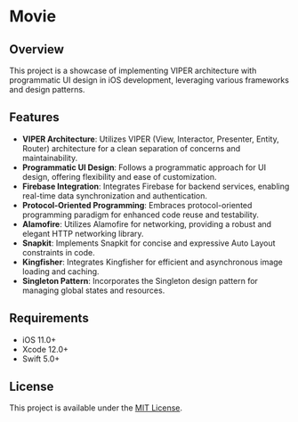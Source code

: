 # Movie

## Overview
This project is a showcase of implementing VIPER architecture with programmatic UI design in iOS development, leveraging various frameworks and design patterns.

## Features
- **VIPER Architecture**: Utilizes VIPER (View, Interactor, Presenter, Entity, Router) architecture for a clean separation of concerns and maintainability.
- **Programmatic UI Design**: Follows a programmatic approach for UI design, offering flexibility and ease of customization.
- **Firebase Integration**: Integrates Firebase for backend services, enabling real-time data synchronization and authentication.
- **Protocol-Oriented Programming**: Embraces protocol-oriented programming paradigm for enhanced code reuse and testability.
- **Alamofire**: Utilizes Alamofire for networking, providing a robust and elegant HTTP networking library.
- **Snapkit**: Implements Snapkit for concise and expressive Auto Layout constraints in code.
- **Kingfisher**: Integrates Kingfisher for efficient and asynchronous image loading and caching.
- **Singleton Pattern**: Incorporates the Singleton design pattern for managing global states and resources.

## Requirements
- iOS 11.0+
- Xcode 12.0+
- Swift 5.0+

## License
This project is available under the [MIT License](LICENSE).
